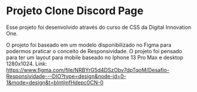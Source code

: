 # Projeto Clone Discord Page

Esse projeto foi desenvolvido através do curso de CSS da Digital Innovation One.

O projeto foi baseado em um modelo disponibilizado no Figma para podermos praticar o conceito de Responsividade. O projeto foi pensado para ter um layout para mobile baseado no Iphone 13 Pro Max e desktop 1280x1024. Link: https://www.figma.com/file/NRBYrG5d4DSzObv7dpTqoM/Desafio-Responsividade---DIO?type=design&node-id=0-1&mode=design&t=bIntjinfHdepc0CN-0